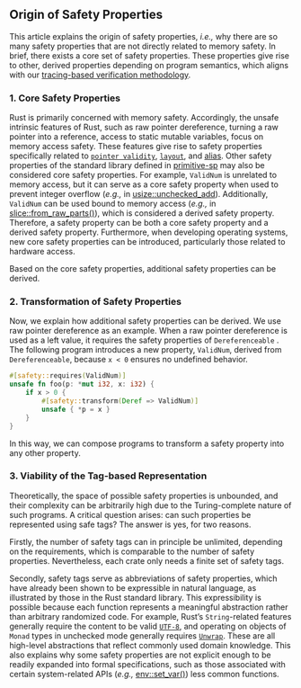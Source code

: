 ## Origin of Safety Properties
This article explains the origin of safety properties, _i.e.,_ why there are so many safety properties that are not directly related to memory safety.
In brief, there exists a core set of safety properties. 
These properties give rise to other, derived properties depending on program semantics, which aligns with our
[tracing-based verification methodology](https://hxuhack.github.io/writting/unsafe-tracing).

### 1. Core Safety Properties
Rust is primarily concerned with memory safety.
Accordingly, the unsafe intrinsic features of Rust, such as raw pointer dereference, 
turning a raw pointer into a reference, access to static mutable variables, focus on memory access safety.
These features give rise to safety properties specifically related to [`pointer validity`](https://github.com/Artisan-Lab/tag-std/blob/main/primitive-sp.md#32-pointer-validity), [`layout`](https://github.com/Artisan-Lab/tag-std/blob/main/primitive-sp.md#31-layout), and [alias](https://github.com/Artisan-Lab/tag-std/blob/main/primitive-sp.md#34-alias). 
Other safety properties of the standard library defined in [primitive-sp](https://github.com/Artisan-Lab/tag-std/blob/main/primitive-sp.md) may also be considered core safety properties. 
For example, `ValidNum` is unrelated to memory access, but it can serve as a core safety property when used to prevent integer overflow (_e.g.,_ in [usize::unchecked_add](https://doc.rust-lang.org/std/primitive.usize.html#method.unchecked_add)).
Additionally, `ValidNum` can be used bound to memory access (_e.g.,_ in [slice::from_raw_parts()](https://doc.rust-lang.org/nightly/std/slice/fn.from_raw_parts.html)), which is considered a derived safety property. 
Therefore, a safety property can be both a core safety property and a derived safety property. Furthermore, when developing operating systems, new core safety properties can be introduced, particularly those related to hardware access.

Based on the core safety properties, additional safety properties can be derived.

### 2. Transformation of Safety Properties
Now, we explain how additional safety properties can be derived.
We use raw pointer dereference as an example.
When a raw pointer dereference is used as a left value, it requires the safety properties of `Dereferenceable` . 
The following program introduces a new property, `ValidNum`, derived from `Dereferenceable`, because `x < 0` ensures no undefined behavior. 
```rust
#[safety::requires(ValidNum)]
unsafe fn foo(p: *mut i32, x: i32) {
    if x > 0 {
        #[safety::transform(Deref => ValidNum)]
        unsafe { *p = x }
    }
}
```
In this way, we can compose programs to transform a safety property into any other property.

### 3. Viability of the Tag-based Representation 

Theoretically, the space of possible safety properties is unbounded, and their complexity can be arbitrarily high due to the Turing-complete nature of such programs.
A critical question arises: can such properties be represented using safe tags? The answer is yes, for two reasons.

Firstly, the number of safety tags can in principle be unlimited, depending on the requirements, which is comparable to the number of safety properties. 
Nevertheless, each crate only needs a finite set of safety tags.

Secondly, safety tags serve as abbreviations of safety properties, which have already been shown to be expressible in natural language, as illustrated by those in the Rust standard library. This expressibility is possible because each function represents a meaningful abstraction rather than arbitrary randomized code. For example, Rust’s `String`-related features generally require the content to be valid [`UTF-8`](https://github.com/Artisan-Lab/tag-std/blob/main/primitive-sp.md),
and operating on objects of `Monad` types in unchecked mode generally requires [`Unwrap`](https://github.com/Artisan-Lab/tag-std/blob/main/primitive-sp.md#334-unwrap).
These are all high-level abstractions that reflect commonly used domain knowledge.
This also explains why some safety properties are not explicit enough to be readily expanded into formal specifications, such as those associated with certain system-related APIs (_e.g.,_ [env::set_var()](https://doc.rust-lang.org/nightly/std/env/fn.set_var.html)) less common functions.

